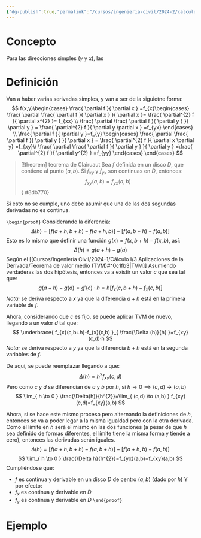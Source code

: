 ```yaml
---
{"dg-publish":true,"permalink":"/cursos/ingenieria-civil/2024-2/calculo-ii/2-funciones-de-varias-variables/2-8-derivadas-parciales-de-orden-superior-relacion-de-clairaut/derivadas-parciales-de-orden-superior/","tags":["I3MAT1620"]}
---
```


# Concepto
Para las direcciones simples ($y$ y $x$), las 
# Definición
Van a haber varias serivadas simples, y van a ser de la siguietne forma:
$$
f(x,y)\begin{cases}
\frac{ \partial f }{ \partial x } =f_{x}\begin{cases}
\frac{ \partial \frac{ \partial f }{ \partial x }  }{ \partial x }=  \frac{ \partial^{2} f }{ \partial x^{2} }= f_{xx}   \\
\frac{ \partial \frac{ \partial f }{ \partial y }  }{ \partial y } = \frac{ \partial^{2} f }{ \partial y \partial x } =f_{yx}
\end{cases}  \\
\frac{ \partial f }{ \partial y }=f_{y} \begin{cases}
\frac{ \partial \frac{ \partial f }{ \partial y }  }{ \partial x } = \frac{ \partial^{2} f }{ \partial x \partial y}  =f_{xy}\\
\frac{ \partial \frac{ \partial f }{ \partial y }  }{ \partial y } =\frac{ \partial^{2} f }{ \partial y^{2} } =f_{yy}
\end{cases}
\end{cases}
$$


> [!theorem] teorema de Clairuaut
> Sea $f$ definida en un disco $D$, que contiene al punto $(a,b)$. Si $f_{xy}$ y $f_{yx}$ son continuas en $D$, entonces:
> $$
> f_{xy}(a,b)=f_{yx}(a,b)
> $$
{ #8db770}


Si esto no se cumple, uno debe asumir que una de las dos segundas derivadas no es continua.

`\begin{proof}`
Considerando la diferencia:
$$
\Delta (h)=\left[f(a+h,b+h)-f(a+h,b)\right]-[f(a,b+h)-f(a,b)]
$$
Esto es lo mismo que definir una función $g(x)=f(x,b+h)-f(x,b)$, así:
$$
\Delta(h)=g(a+h)-g(a)
$$
Según el [[Cursos/Ingeniería Civil/2024-1/Cálculo I/3 Aplicaciones de la Derivada/Teorema de valor medio (TVM)#^0c1fb3\|TVM]] 
Asumiendo verdaderas las dos hipótesis, entonces va a existir un valor $c$ que sea tal que:
$$
g(a+h)-g(a)=g'(c)·h=h[f_{x}(c,b+h)-f_{x}(c,b)]
$$
_Nota:_ se deriva respecto a $x$ ya que la diferencia $a+h$ está en la primera variable de $f$.

Ahora, considerando que $c$ es fijo, se puede aplicar TVM de nuevo, llegando a un valor $d$ tal que:
$$
\underbrace{ f_{x}(c,b+h)-f_{x}(c,b) }_{ \frac{\Delta (h)}{h} }=f_{xy}(c,d)·h
$$
_Nota:_ se deriva respecto a $y$ ya que la diferencia $b+h$ está en la segunda variables de $f$.

De aquí, se puede reemplazar llegando a que:
$$
\Delta (h)=h^{2}f_{xy}(c,d)
$$
Pero como $c$ y $d$ se diferencian de $a$ y $b$ por $h$, si $h \to 0\implies(c,d)\to (a,b)$
$$
\lim_{ h \to 0 } \frac{\Delta(h)}{h^{2}}=\lim_{ (c,d) \to (a,b) } f_{xy}(c,d)=f_{xy}(a,b)
$$

Ahora, si se hace este mismo proceso pero alternando la definiciones de $h$, entonces se va a poder legar a la misma igualdad pero con la otra derivada.
Como el límite en $h$ será el mismo en las dos funciones (a pesar de que $h$ sea definido de formas diferentes, el límite tiene la misma forma y tiende a cero), entonces las derivadas serán iguales.
$$
\Delta (h)=[f(a+h,b+h)-f(a,b+h)]-[f(a+h,b)-f(a,b)]
$$
$$
\lim_{ h \to 0 } \frac{\Delta h}{h^{2}}=f_{yx}(a,b)=f_{xy}(a,b)
$$
Cumpliéndose que:
- $f$ es continua y derivable en un disco $D$ de centro $(a,b)$ (dado por $h$)
Y por efecto:
- $f_{x}$ es continua y derivable en $D$
- $f_{y}$ es continua y derivable en $D$
`\end{proof}`

# Ejemplo